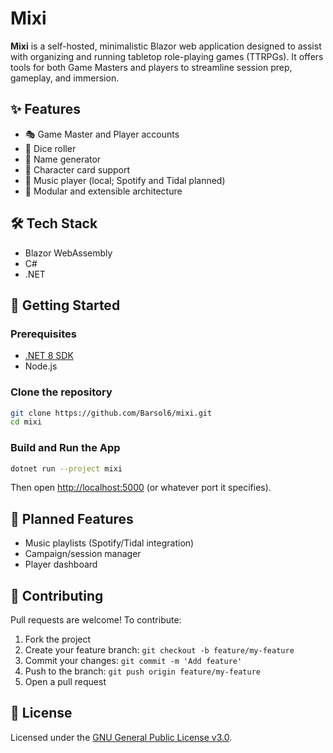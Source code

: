 # Mixi

**Mixi** is a self-hosted, minimalistic Blazor web application designed to assist with organizing and running tabletop role-playing games (TTRPGs). It offers tools for both Game Masters and players to streamline session prep, gameplay, and immersion.

## ✨ Features

- 🎭 Game Master and Player accounts
- 🎲 Dice roller
- 🧠 Name generator
- 📇 Character card support
- 🎵 Music player (local; Spotify and Tidal planned)
- 🧩 Modular and extensible architecture

## 🛠️ Tech Stack

- Blazor WebAssembly
- C#
- .NET

## 🚀 Getting Started

### Prerequisites

- [.NET 8 SDK](https://dotnet.microsoft.com/download/dotnet/8.0)
- Node.js

### Clone the repository

```bash
git clone https://github.com/Barsol6/mixi.git
cd mixi
```

### Build and Run the App

```bash
dotnet run --project mixi
```

Then open [http://localhost:5000](http://localhost:5000) (or whatever port it specifies).



## 🧩 Planned Features

- Music playlists (Spotify/Tidal integration)
- Campaign/session manager
- Player dashboard

## 🤝 Contributing

Pull requests are welcome! To contribute:

1. Fork the project
2. Create your feature branch: `git checkout -b feature/my-feature`
3. Commit your changes: `git commit -m 'Add feature'`
4. Push to the branch: `git push origin feature/my-feature`
5. Open a pull request

## 📄 License

Licensed under the [GNU General Public License v3.0](LICENSE).
